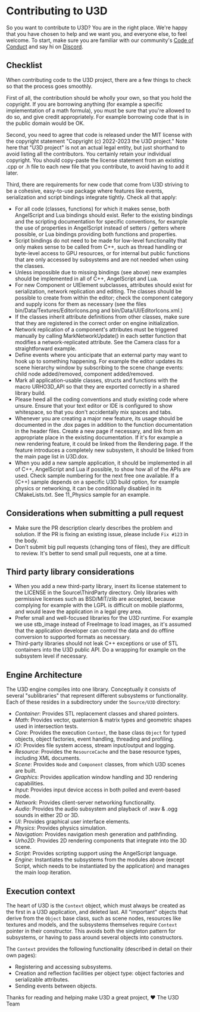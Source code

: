 # Contributing to U3D
So you want to contribute to U3D? You are in the right place. We're happy that you have chosen to help and we want you, and everyone else, to feel welcome. To start, make sure you are familiar with our community's [Code of Conduct](https://github.com/u3d-community/U3D/blob/master/CODE_OF_CONDUCT.md) and say hi on [Discord](https://discord.gg/httHCqcXGx).

## Checklist
When contributing code to the U3D project, there are a few things to check so that the process goes smoothly.

First of all, the contribution should be wholly your own, so that you hold the copyright. If you are borrowing anything (for example a specific implementation of a math formula), you must be sure that you're allowed to do so, and give credit appropriately. For example borrowing code that is in the public domain would be OK.

Second, you need to agree that code is released under the MIT license with the copyright statement "Copyright (c) 2022-2023 the U3D project." Note here that "U3D project" is not an actual legal entity, but just shorthand to avoid listing all the contributors. You certainly retain your individual copyright. You should copy-paste the license statement from an existing .cpp or .h file to each new file that you contribute, to avoid having to add it later.

Third, there are requirements for new code that come from U3D striving to be a cohesive, easy-to-use package where features like events, serialization and script bindings integrate tightly. Check all that apply:

- For all code (classes, functions) for which it makes sense, both AngelScript and Lua bindings should exist. Refer to the existing bindings and the scripting documentation for specific conventions, for example the use of properties in AngelScript instead of setters / getters where possible, or Lua bindings providing both functions and properties.
- Script bindings do not need to be made for low-level functionality that only makes sense to be called from C++, such as thread handling or byte-level access to GPU resources, or for internal but public functions that are only accessed by subsystems and are not needed when using the classes.
- Unless impossible due to missing bindings (see above) new examples should be implemented in all of C++, AngelScript and Lua.
- For new Component or UIElement subclasses,  attributes should exist for serialization, network replication and editing. The classes should be possible to create from within the editor; check the component category and supply icons for them as necessary (see the files bin/Data/Textures/EditorIcons.png and bin/Data/UI/EditorIcons.xml.)
- If the classes inherit attribute definitions from other classes, make sure that they are registered in the correct order on engine initialization.
- Network replication of a component's attributes must be triggered manually by calling MarkNetworkUpdate() in each setter function that modifies a network-replicated attribute. See the Camera class for a straightforward example.
- Define  events where you anticipate that an external party may want to hook up to something happening. For example the editor updates its scene hierarchy window by subscribing to the scene change events: child node added/removed, component added/removed.
- Mark all application-usable classes, structs and functions with the macro URHO3D_API so that they are exported correctly in a shared library build.
- Please heed all the  coding conventions and study existing code where unsure. Ensure that your text editor or IDE is configured to show whitespace, so that you don't accidentally mix spaces and tabs.
- Whenever you are creating a major new feature, its usage should be documented in the .dox pages in addition to the function documentation in the header files. Create a new page if necessary, and link from an appropriate place in the existing documentation. If it's for example a new rendering feature, it could be linked from the  Rendering page. If the feature introduces a completely new subsystem, it should be linked from the main page list in U3D.dox.
- When you add a new sample application, it should be implemented in all of C++, AngelScript and Lua if possible, to show how all of the APIs are used. Check sample numbering for the next free one available. If a (C++) sample depends on a specific U3D build option, for example physics or networking, it can be conditionally disabled in its CMakeLists.txt. See 11_Physics sample for an example.

## Considerations when submitting a pull request
- Make sure the PR description clearly describes the problem and solution. If the PR is fixing an existing issue, please include `Fix #123` in the body.
- Don't submit big pull requests (changing tons of files), they are difficult to review. It's better to send small pull requests, one at a time.

## Third party library considerations
- When you add a new third-party library, insert its license statement to the LICENSE in the Source\ThirdParty directory. Only libraries with permissive licenses such as BSD/MIT/zlib are accepted, because complying for example with the LGPL is difficult on mobile platforms, and would leave the application in a legal grey area.
- Prefer small and well-focused libraries for the U3D runtime. For example we use stb_image instead of FreeImage to load images, as it's assumed that the application developer can control the data and do offline conversion to supported formats as necessary.
- Third-party libraries should not leak C++ exceptions or use of STL containers into the U3D public API. Do a wrapping for example on the subsystem level if necessary.

## Engine Architecture
The U3D engine compiles into one library. Conceptually it consists of several "sublibraries" that represent different subsystems or functionality. Each of these resides in a subdirectory under the `Source/U3D` directory:

- *Container*: Provides STL replacement classes and shared pointers.
- *Math*: Provides vector, quaternion & matrix types and geometric shapes used in intersection tests.
- *Core*: Provides the execution `Context`, the base class `Object` for typed objects, object factories, event handling, threading and profiling.
- *IO*: Provides file system access, stream input/output and logging.
- *Resource*: Provides the `ResourceCache` and the base resource types, including XML documents.
- *Scene*: Provides `Node` and `Component` classes, from which U3D scenes are built.
- *Graphics*: Provides application window handling and 3D rendering capabilities.
- *Input*: Provides input device access in both polled and event-based mode.
- *Network*: Provides client-server networking functionality.
- *Audio*: Provides the audio subsystem and playback of .wav & .ogg sounds in either 2D or 3D.
- *UI*: Provides graphical user interface elements.
- *Physics*: Provides physics simulation.
- *Navigation*: Provides navigation mesh generation and pathfinding.
- *Urho2D*: Provides 2D rendering components that integrate into the 3D scene.
- *Script*: Provides scripting support using the AngelScript language.
- *Engine*: Instantiates the subsystems from the modules above (except Script, which needs to be instantiated by the application) and manages the main loop iteration.

## Execution context
The heart of U3D is the `Context` object, which must always be created as the first in a U3D application, and deleted last. All "important" objects that derive from the `Object` base class, such as scene nodes, resources like textures and models, and the subsystems themselves require `Context` pointer in their constructor. This avoids both the singleton pattern for subsystems, or having to pass around several objects into constructors.

The `Context` provides the following functionality (described in detail on their own pages):

- Registering and accessing subsystems.
- Creation and reflection facilities per object type: object factories and serializable attributes.
- Sending events between objects.


Thanks for reading and helping make U3D a great project,
:heart: The U3D Team
